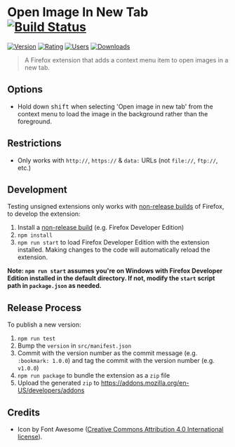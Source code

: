 # Open Image In New Tab [![Build Status](https://travis-ci.org/MethodGrab/firefox-open-image-in-new-tab.svg?branch=master)](https://travis-ci.org/MethodGrab/firefox-open-image-in-new-tab)

[![Version](https://img.shields.io/amo/v/open-image-in-new-tab-new)][amo]
[![Rating](https://img.shields.io/amo/rating/open-image-in-new-tab-new)][amo]
[![Users](https://img.shields.io/amo/users/open-image-in-new-tab-new)][amo]
[![Downloads](https://img.shields.io/amo/dw/open-image-in-new-tab-new)][amo]

> A Firefox extension that adds a context menu item to open images in a new tab.


## Options

- Hold down <kbd>shift</kbd> when selecting 'Open image in new tab' from the context menu to load the image in the background rather than the foreground.


## Restrictions

- Only works with `http://`, `https://` & `data:` URLs (not `file://`, `ftp://`, etc.)


## Development

Testing unsigned extensions only works with [non-release builds](https://developer.mozilla.org/en-US/Add-ons/WebExtensions/Getting_started_with_web-ext#Testing_unsigned_extensions) of Firefox, to develop the extension:
1. Install a [non-release build](https://developer.mozilla.org/en-US/Add-ons/WebExtensions/Getting_started_with_web-ext#Testing_unsigned_extensions) (e.g. Firefox Developer Edition)
1. `npm install`
1. `npm run start` to load Firefox Developer Edition with the extension installed. Making changes to the code will automatically reload the extension.

**Note: `npm run start` assumes you're on Windows with Firefox Developer Edition installed in the default directory. If not, modify the `start` script path in `package.json` as needed.**


## Release Process

To publish a new version:

1. `npm run test`
1. Bump the `version` in `src/manifest.json`
1. Commit with the version number as the commit message (e.g. `:bookmark: 1.0.0`) and tag the commit with the version number (e.g. `v1.0.0`)
1. `npm run package` to bundle the extension as a `zip` file
1. Upload the generated `zip` to https://addons.mozilla.org/en-US/developers/addons


## Credits
- Icon by Font Awesome ([Creative Commons Attribution 4.0 International license](https://fontawesome.com/license)).


[amo]: https://addons.mozilla.org/en-GB/firefox/addon/open-image-in-new-tab-new
